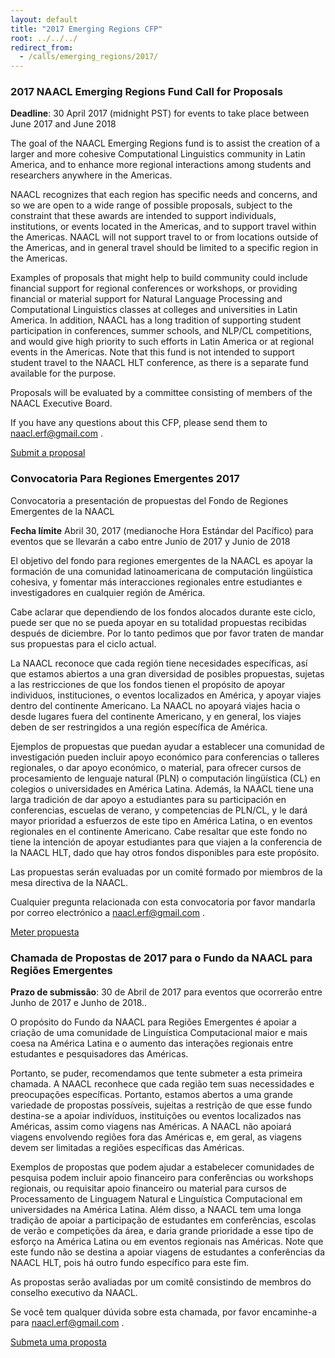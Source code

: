```yaml
---
layout: default
title: "2017 Emerging Regions CFP"
root: ../../../
redirect_from:
  - /calls/emerging_regions/2017/
---
```


### 2017 NAACL Emerging Regions Fund Call for Proposals

__Deadline__: 30 April 2017 (midnight PST) for events to take place between June 2017 and June 2018

The goal of the NAACL Emerging Regions fund is to assist the creation of a larger and more cohesive Computational Linguistics community in Latin America, and to enhance more regional interactions among students and researchers anywhere in the Americas.

NAACL recognizes that each region has specific needs and concerns, and so we are open to a wide range of possible proposals, subject to the constraint that these awards are intended to support individuals, institutions, or events located in the Americas, and to support travel within the Americas. NAACL will not support travel to or from locations outside of the Americas, and in general travel should be limited to a specific region in the Americas.

Examples of proposals that might help to build community could include financial support for regional conferences or workshops, or providing financial or material support for Natural Language Processing and Computational Linguistics classes at colleges and universities in Latin America. In addition, NAACL has a long tradition of supporting student participation in conferences, summer schools, and NLP/CL competitions, and would give high priority to such efforts in Latin America or at regional events in the Americas. Note that this fund is not intended to support student travel to the NAACL HLT conference, as there is a separate fund available for the purpose.

Proposals will be evaluated by a committee consisting of members of the NAACL Executive Board.

If you have any questions about this CFP, please send them to [naacl.erf@gmail.com](mailto:naacl.erf@gmail.com) .

[Submit a proposal](http://bit.ly/2nGBFAm)

### Convocatoria Para Regiones Emergentes 2017

Convocatoria a presentación de propuestas del Fondo de Regiones Emergentes de la NAACL

__Fecha límite__ Abril 30, 2017 (medianoche Hora Estándar del Pacífico) para eventos que se llevarán a cabo entre Junio de 2017 y Junio de 2018

El objetivo del fondo para regiones emergentes de la NAACL es apoyar la formación de una comunidad latinoamericana de computación lingüística cohesiva, y fomentar más interacciones regionales entre estudiantes e investigadores en cualquier región de América.

Cabe aclarar que dependiendo de los fondos alocados durante este ciclo, puede ser que no se pueda apoyar en su totalidad propuestas recibidas después de diciembre. Por lo tanto pedimos que por favor traten de mandar sus propuestas para el ciclo actual.

La NAACL reconoce que cada región tiene necesidades específicas, así que estamos abiertos a una gran diversidad de posibles propuestas, sujetas a las restricciones de que los fondos tienen el propósito de apoyar individuos, instituciones, o eventos localizados en América, y apoyar viajes dentro del continente Americano. La NAACL no apoyará viajes hacia o desde lugares fuera del continente Americano, y en general, los viajes deben de ser restringidos a una región específica de América.

Ejemplos de propuestas que puedan ayudar a establecer una comunidad de investigación pueden incluir apoyo económico para conferencias o talleres regionales, o dar apoyo económico, o material, para ofrecer cursos de procesamiento de lenguaje natural (PLN) o computación lingüística (CL) en colegios o universidades en América Latina. Además, la NAACL tiene una larga tradición de dar apoyo a estudiantes para su participación en conferencias, escuelas de verano, y competencias de PLN/CL, y le dará mayor prioridad a esfuerzos de este tipo en América Latina, o en eventos regionales en el continente Americano. Cabe resaltar que este fondo no tiene la intención de apoyar estudiantes para que viajen a la conferencia de la NAACL HLT, dado que hay otros fondos disponibles para este propósito.

Las propuestas serán evaluadas por un comité formado por miembros de la mesa directiva de la NAACL.

Cualquier pregunta relacionada con esta convocatoria por favor mandarla por correo electrónico a [naacl.erf@gmail.com](mailto:naacl.erf@gmail.com) .

[Meter propuesta](http://bit.ly/2nGBFAm)

### Chamada de Propostas de 2017 para o Fundo da NAACL para Regiões Emergentes

__Prazo de submissão__: 30 de Abril de 2017 para eventos que ocorrerão entre Junho de 2017 e Junho de 2018..

O propósito do Fundo da NAACL para Regiões Emergentes é apoiar a criação de uma comunidade de Linguística Computacional maior e mais coesa na América Latina e o aumento das interações regionais entre estudantes e pesquisadores das Américas.

Portanto, se puder, recomendamos que tente submeter a esta primeira chamada. A NAACL reconhece que cada região tem suas necessidades e preocupações específicas. Portanto, estamos abertos a uma grande variedade de propostas possíveis, sujeitas a restrição de que esse fundo destina-se a apoiar indivíduos, instituições ou eventos localizados nas Américas, assim como viagens nas Américas. A NAACL não apoiará viagens envolvendo regiões fora das Américas e, em geral, as viagens devem ser limitadas a regiões específicas das Américas.

Exemplos de propostas que podem ajudar a estabelecer comunidades de pesquisa podem incluir apoio financeiro para conferências ou workshops regionais, ou requisitar apoio financeiro ou material para cursos de Processamento de Linguagem Natural e Linguística Computacional em universidades na América Latina. Além disso, a NAACL tem uma longa tradição de apoiar a participação de estudantes em conferências, escolas de verão e competições da área, e daria grande prioridade a esse tipo de esforço na América Latina ou em eventos regionais nas Américas. Note que este fundo não se destina a apoiar viagens de estudantes a conferências da NAACL HLT, pois há outro fundo específico para este fim.

As propostas serão avaliadas por um comitê consistindo de membros do conselho executivo da NAACL.

Se você tem qualquer dúvida sobre esta chamada, por favor encaminhe-a para [naacl.erf@gmail.com](mailto:naacl.erf@gmail.com)  .

[Submeta uma proposta](http://bit.ly/2nGBFAm)
